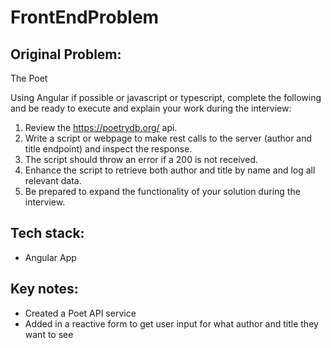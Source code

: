 # FrontEndProblem

## Original Problem: 

The Poet
 

Using Angular if possible or javascript or typescript, complete the following and be ready to execute and explain your work during the interview:
1. Review the  https://poetrydb.org/ api.
2. Write a script or webpage to make rest calls to the server (author and title endpoint) and inspect the response.
3. The script should throw an error if a 200 is not received.
4. Enhance the script to retrieve both author and title by name and log all relevant data.
5. Be prepared to expand the functionality of your solution during the interview.


## Tech stack: 
* Angular App

## Key notes: 
* Created a Poet API service 
* Added in a reactive form to get user input for what author and title they want to see 


